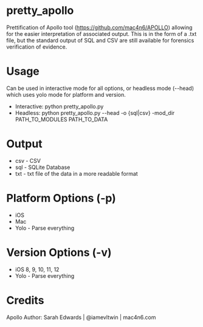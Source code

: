 # pretty_apollo
Prettification of Apollo tool (https://github.com/mac4n6/APOLLO) allowing for the easier interpretation of associated output. 
This is in the form of a .txt file, but the standard output of SQL and CSV are still available for forensics verification of evidence.

# Usage
Can be used in interactive mode for all options, or headless mode (--head) which uses yolo mode for platform and version.
	
  - Interactive: python pretty_apollo.py
  - Headless: python pretty_apollo.py --head -o {sql|csv} -mod_dir PATH_TO_MODULES PATH_TO_DATA

# Output
  - csv - CSV
  - sql - SQLite Database
  - txt - txt file of the data in a more readable format
  
# Platform Options (-p)
  - iOS
  - Mac
  - Yolo - Parse everything

# Version Options (-v)
  - iOS 8, 9, 10, 11, 12
  - Yolo - Parse everything
  
# Credits
Apollo Author: Sarah Edwards | @iamevltwin | mac4n6.com
